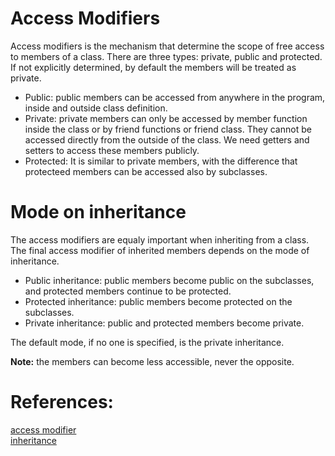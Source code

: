 # Access Modifiers

Access modifiers is the mechanism that determine the scope of free access to members of a class.
There are three types: private, public and protected. If not explicitly determined, by default the members will be treated as private.

- Public: public members can be accessed from anywhere in the program, inside and outside class definition.
- Private: private members can only be accessed by member function inside the class or by friend functions or friend class. They cannot be accessed directly from the outside of the class.
We need getters and setters to access these members publicly.
- Protected: It is similar to private members, with the difference that protecteed members can be accessed also by subclasses.

# Mode on inheritance

The access modifiers are equaly important when inheriting from a class. The final access modifier of inherited members depends on the mode of inheritance.

- Public inheritance: public members become public on the subclasses, and protected members continue to be protected.
- Protected inheritance: public members become protected on the subclasses.
- Private inheritance: public and protected members become private.

The default mode, if no one is specified, is the private inheritance.

**Note:** the members can become less accessible, never the opposite. 



# References:
[access modifier](https://www.geeksforgeeks.org/access-modifiers-in-c/)  
[inheritance](https://www.geeksforgeeks.org/inheritance-in-c/#Modes%20of%20Inheritance)  
